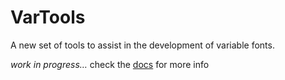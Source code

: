VarTools
========

A new set of tools to assist in the development of variable fonts.

*work in progress…* check the [docs](https://gferreira.github.io/vartools/) for more info
